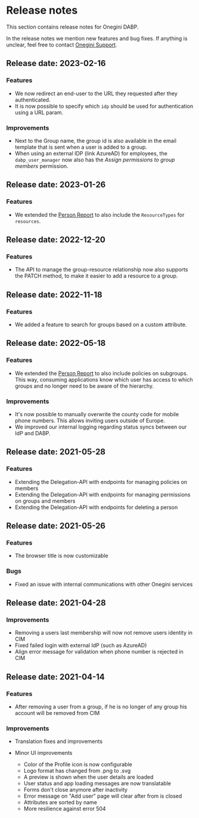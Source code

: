 # Release notes

This section contains release notes for Onegini DABP.

In the release notes we mention new features and bug fixes. If anything is unclear, feel free to contact [Onegini Support](https://support.onegini.com).

## Release date: 2023-02-16

### Features
* We now redirect an end-user to the URL they requested after they authenticated. 
* It is now possible to specify which `idp` should be used for authentication using a URL param.

### Improvements
* Next to the Group name, the group id is also available in the email template that is sent when a user is added to a group. 
* When using an external IDP (link AzureAD) for employees, the `dabp_user_manager` now also has the *Assign permissions to group members* permission.

## Release date: 2023-01-26

### Features
* We extended the [Person Report](../guides/technical/person-report.md) to also include the `ResourceTypes` for `resources`.

## Release date: 2022-12-20

### Features
* The API to manage the group-resource relationship now also supports the PATCH method, to make it easier to add a resource to a group.

## Release date: 2022-11-18

### Features
* We added a feature to search for groups based on a custom attribute.

## Release date: 2022-05-18

### Features
* We extended the [Person Report](../guides/technical/person-report.md) to also include policies on subgroups. This way, consuming applications know which user has access to which groups and no longer need to be aware of the hierarchy.

### Improvements
* It's now possible to manually overwrite the county code for mobile phone numbers. This allows inviting users outside of Europe. 
* We improved our internal logging regarding status syncs between our IdP and DABP.

## Release date: 2021-05-28

### Features
* Extending the Delegation-API with endpoints for managing policies on members
* Extending the Delegation-API with endpoints for managing permissions on groups and members
* Extending the Delegation-API with endpoints for deleting a person

## Release date: 2021-05-26

### Features
* The browser title is now customizable

### Bugs
* Fixed an issue with internal communications with other Onegini services

## Release date: 2021-04-28

### Improvements
* Removing a users last membership will now not remove users identity in CIM
* Fixed failed login with external IdP (such as AzureAD)
* Align error message for validation when phone number is rejected in CIM

## Release date: 2021-04-14

### Features
* After removing a user from a group, if he is no longer of any group his account will be removed from CIM

### Improvements
* Translation fixes and improvements
* Minor UI improvements

   - Color of the Profile icon is now configurable
   - Logo format has changed from .png to .svg
   - A preview is shown when the user details are loaded
   -  User status and app loading messages are now translatable
   -  Forms don't close anymore after inactivity
   -  Error message on "Add user" page will clear after from is closed
   -  Attributes are sorted by name
   -  More resilience against error 504
